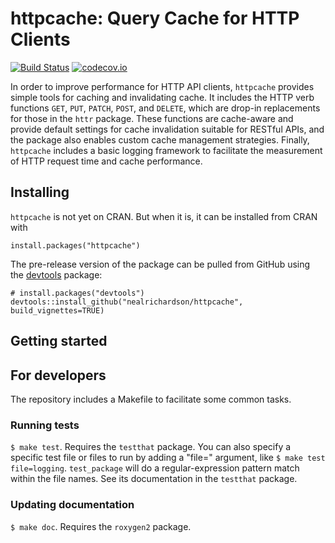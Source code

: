 # httpcache: Query Cache for HTTP Clients

[![Build Status](https://travis-ci.org/nealrichardson/httpcache.png?branch=master)](https://travis-ci.org/nealrichardson/httpcache) [![codecov.io](https://codecov.io/github/nealrichardson/httpcache/coverage.svg?branch=master)](https://codecov.io/github/nealrichardson/httpcache?branch=master)

In order to improve performance for HTTP API clients, `httpcache`
provides simple tools for caching and invalidating cache. It includes the
HTTP verb functions `GET`, `PUT`, `PATCH`, `POST`, and `DELETE`, which are drop-in
replacements for those in the `httr` package. These functions are cache-aware and provide default settings
for cache invalidation suitable for RESTful APIs, and the package also
enables custom cache management strategies. Finally, `httpcache` includes
a basic logging framework to facilitate the measurement of HTTP request
time and cache performance.

## Installing

`httpcache` is not yet on CRAN. But when it is, it can be installed from CRAN with

    install.packages("httpcache")

The pre-release version of the package can be pulled from GitHub using the [devtools](https://github.com/hadley/devtools) package:

    # install.packages("devtools")
    devtools::install_github("nealrichardson/httpcache", build_vignettes=TRUE)

## Getting started



## For developers

The repository includes a Makefile to facilitate some common tasks.

### Running tests

`$ make test`. Requires the `testthat` package. You can also specify a specific test file or files to run by adding a "file=" argument, like `$ make test file=logging`. `test_package` will do a regular-expression pattern match within the file names. See its documentation in the `testthat` package.

### Updating documentation

`$ make doc`. Requires the `roxygen2` package.
